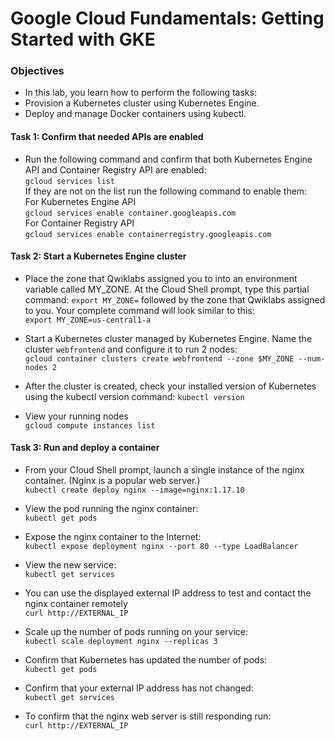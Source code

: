 # Google Cloud Fundamentals: Getting Started with GKE

### Objectives  
  - In this lab, you learn how to perform the following tasks:
  - Provision a Kubernetes cluster using Kubernetes Engine.
  - Deploy and manage Docker containers using kubectl.


#### Task 1: Confirm that needed APIs are enabled  
  - Run the following command and confirm that both Kubernetes Engine API and Container Registry API are enabled:  
        `gcloud services list`  
     If they are not on the list run the following command to enable them:  
     For Kubernetes Engine API  
        `gcloud services enable container.googleapis.com`  
     For Container Registry API   
        `gcloud services enable containerregistry.googleapis.com` 

#### Task 2: Start a Kubernetes Engine cluster  
  - Place the zone that Qwiklabs assigned you to into an environment variable called MY_ZONE. At the Cloud Shell prompt, type this partial command: 
        `export MY_ZONE=`
     followed by the zone that Qwiklabs assigned to you. Your complete command will look similar to this:  
        `export MY_ZONE=us-central1-a`

  - Start a Kubernetes cluster managed by Kubernetes Engine. Name the cluster `webfrontend` and configure it to run 2 nodes:  
        `gcloud container clusters create webfrontend --zone $MY_ZONE --num-nodes 2`

  - After the cluster is created, check your installed version of Kubernetes using the kubectl version command:
        `kubectl version`

  - View your running nodes  
        `gcloud compute instances list`


#### Task 3: Run and deploy a container  

  - From your Cloud Shell prompt, launch a single instance of the nginx container. (Nginx is a popular web server.)  
        `kubectl create deploy nginx --image=nginx:1.17.10`

  - View the pod running the nginx container:  
        `kubectl get pods`

  - Expose the nginx container to the Internet:  
        `kubectl expose deployment nginx --port 80 --type LoadBalancer`

  - View the new service:  
        `kubectl get services`

  - You can use the displayed external IP address to test and contact the nginx container remotely  
        `curl http://EXTERNAL_IP`

  - Scale up the number of pods running on your service:  
        `kubectl scale deployment nginx --replicas 3`

  - Confirm that Kubernetes has updated the number of pods:  
        `kubectl get pods`

  - Confirm that your external IP address has not changed:  
        `kubectl get services`

  - To confirm that the nginx web server is still responding run:  
        `curl http://EXTERNAL_IP`
